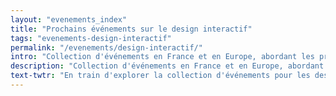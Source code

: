 ```yaml
---
layout: "evenements_index"
title: "Prochains événements sur le design interactif"
tags: "evenements-design-interactif"
permalink: "/evenements/design-interactif/"
intro: "Collection d'événements en France et en Europe, abordant les problématiques et les thèmes spécifiques au design interactif. N'hésitez pas à suggérer des événements locaux ou nationaux si vous pensez qu'ils sont pertinents pour la communauté du MDW."
description: "Collection d'événements en France et en Europe, abordant les problématiques et les thèmes spécifiques au design interactif"
text-twtr: "En train d'explorer la collection d'événements pour les designers d'interfaces du @MagDuWebdesign"
---
```

